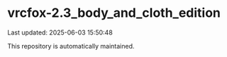 # vrcfox-2.3_body_and_cloth_edition

Last updated: 2025-06-03 15:50:48

This repository is automatically maintained.
